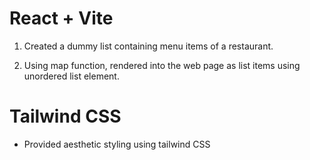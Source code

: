 # React + Vite

1. Created a dummy list containing menu items of a restaurant.

2. Using map function, rendered into the web page as list items using unordered list element.

# Tailwind CSS

- Provided aesthetic styling using tailwind CSS
